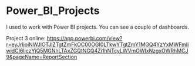 # Power_BI_Projects
I used to work with Power BI projects. You can see a couple of dashboards. 

Project 3 online: https://app.powerbi.com/view?r=eyJrIjoiNWJlOTJlZTgtZmFkOC00OGI0LTkwYTgtZmY1MGQ4YzYxMWFmIiwidCI6IjczYjQ5MGNhLTAxZGQtNGQ4Zi1hNTcyLWVmOWIxNzgxOWRhMCJ9&pageName=ReportSection
